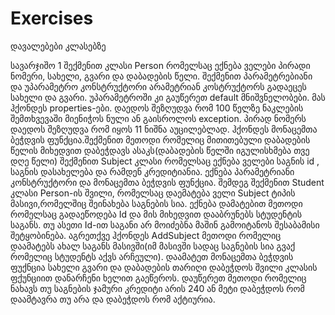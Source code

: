 # Exercises
დავალებები კლასებზე

სავარჯიშო 1
შექმენით კლასი Person რომელსაც ექნება ველები პირადი ნომერი, სახელი, გვარი და დაბადების წელი. შექმენით პარამეტრებიანი და უპარამეტრო 
კონსტრუქტორი არამეტრიან კოსტრუქტორს გადაეცეს სახელი და გვარი. უპარამეტროში კი გაუწერეთ default მნიშვნელობები. მას ჰქონდეს
properties-ები. დაედოს შეზღუდვა რომ 100 წელზე ნაკლების შემთხვევაში მიენიჭოს ნული ან გაისროლოს exception. პირად ნომერს დაედოს
შეზღუდვა რომ იყოს 11 ნიშნა აუცილებლად. ჰქონდეს მონაცემთა ბეჭდვის ფუნქცია.შექმენით მეთოდი რომელიც მითითებული დაბადების წელის 
მიხედვით დაბეჭდავს ასაკს(დაბადების წელში იგულისხმება თვე დღე წელი)
შექმენით Subject კლასი რომელსაც ექნება ველები საგნის id , საგნის დასახელება და რამდენ კრედიტიანია. ექნება პარამეტრიანი კონსტრუქტორი 
და მონაცემთა ბეჭდვის ფუნქცია.
შემდეგ შექმენით Student კლასი Person-ის შვილი, რომელსაც დაემატება ველი Subject  ტიპის მასივი,რომელშიც შეინახება საგნების სია.
ექნება დამატებით მეთოდი რომელსაც გადაეწოდება Id და მის მიხედვით დააბრუნებს სტუდენტის საგანს. თუ ასეთი Id-ით საგანი არ მოიძებნა მაშინ 
გამოიტანოს შესაბამისი შეტყობინება. აგრეთქვე ჰქონდეს AddSubject მეთოდი რომელიც დაამატებს ახალ საგანს მასივში(იმ მასივში სადაც საგნების სია 
გვაქ რომელიც სტუდენტს აქვს არჩეული). დაამატეთ მონაცემთა ბეჭდვის ფუქნცია სახელი გვარი და დაბადების თარიღი დაბეჭდოს შვილი კლასის
ფქუნციით დანარჩენი ხელით გაეწეროს. დაუწერეთ მეთოდი რომელიც ნახავს თუ საგნების ჯამური კრედიტი არის 240 ან მეტი დაბეჭდოს რომ დაამტავრა
თუ არა და დაბეჭდოს რომ აქტიურია.
